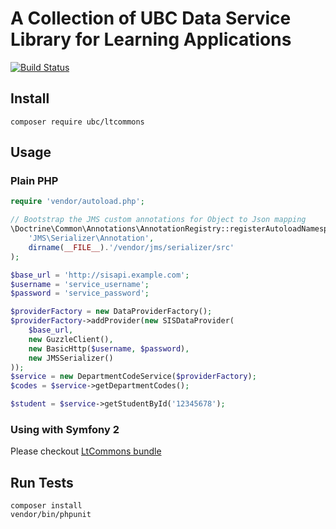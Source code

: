 A Collection of UBC Data Service Library for Learning Applications
==================================================================
[![Build Status](https://travis-ci.org/ubc/ltcommons.png)](https://travis-ci.org/ubc/ltcommons)

Install
-------
```
composer require ubc/ltcommons
```

Usage
-----

### Plain PHP

```php
require 'vendor/autoload.php';

// Bootstrap the JMS custom annotations for Object to Json mapping
\Doctrine\Common\Annotations\AnnotationRegistry::registerAutoloadNamespace(
    'JMS\Serializer\Annotation',
    dirname(__FILE__).'/vendor/jms/serializer/src'
);

$base_url = 'http://sisapi.example.com';
$username = 'service_username';
$password = 'service_password';

$providerFactory = new DataProviderFactory();
$providerFactory->addProvider(new SISDataProvider(
    $base_url,
    new GuzzleClient(),
    new BasicHttp($username, $password),
    new JMSSerializer()
));
$service = new DepartmentCodeService($providerFactory);
$codes = $service->getDepartmentCodes();

$student = $service->getStudentById('12345678');
```

### Using with Symfony 2

Please checkout [LtCommons bundle](https://github.com/ubc/ltcommons-bundle)

Run Tests
---------

```
composer install
vendor/bin/phpunit
```


